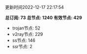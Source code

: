 更新时间2022-12-17 22:17:54

**总订阅: 73**
**总节点: 1240**
**有效节点: 429**
- trojan节点: 52
- v2ray节点: 229
- ss节点: 146
- ssr节点: 2
